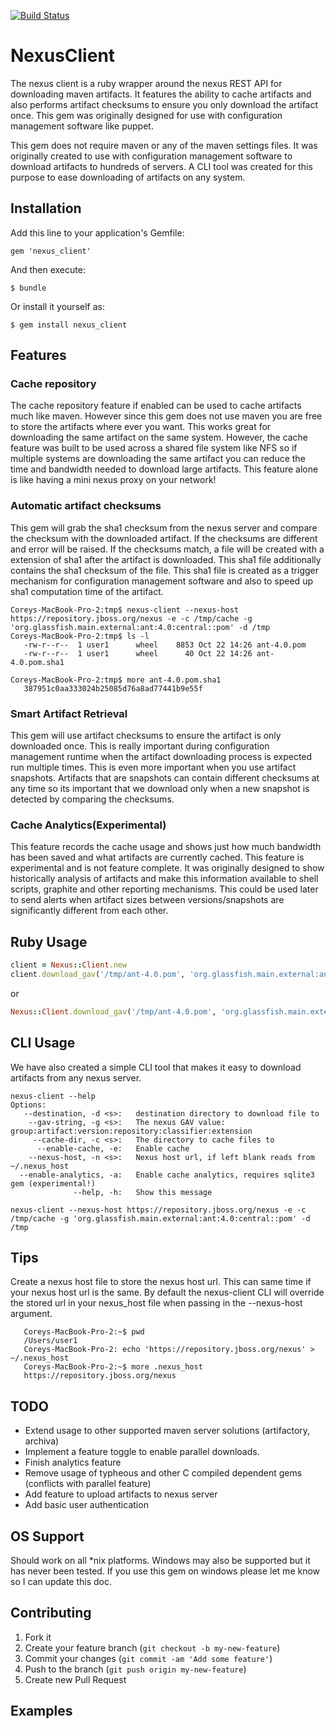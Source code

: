 [![Build Status](https://travis-ci.org/logicminds/nexus-client.svg)](https://travis-ci.org/logicminds/nexus-client)


# NexusClient
The nexus client is a ruby wrapper around the nexus REST API for downloading maven artifacts.
It features the ability to cache artifacts and also performs artifact checksums to ensure you only
download the artifact once.  This gem was originally designed for use with configuration management software like puppet.

This gem does not require maven or any of the maven settings files.  It was originally created to use with 
configuration management software to download artifacts to hundreds of servers.  A CLI tool was created for this purpose
to ease downloading of artifacts on any system.

## Installation

Add this line to your application's Gemfile:

    gem 'nexus_client'

And then execute:

    $ bundle

Or install it yourself as:

    $ gem install nexus_client

## Features
### Cache repository  
The cache repository feature if enabled can be used to cache artifacts much like maven.  However since this
gem does not use maven you are free to store the artifacts where ever you want. This works great for downloading the same
artifact on the same system.  However, the cache feature was built to be used across a shared file system like NFS
so if multiple systems are downloading the same artifact you can reduce the time and bandwidth needed to download large
artifacts.  This feature alone is like having a mini nexus proxy on your network!

### Automatic artifact checksums 
This gem will grab the sha1 checksum from the nexus server and compare the checksum 
with the downloaded artifact.  If the checksums are different and error will be raised.  If the checksums match, a file
will be created with a extension of sha1 after the artifact is downloaded.  This sha1 file additionally contains the sha1 checksum of the file.
This sha1 file is created as a trigger mechanism for configuration management software and also to speed up sha1 computation time of the artifact.
```shell
Coreys-MacBook-Pro-2:tmp$ nexus-client --nexus-host https://repository.jboss.org/nexus -e -c /tmp/cache -g 'org.glassfish.main.external:ant:4.0:central::pom' -d /tmp
Coreys-MacBook-Pro-2:tmp$ ls -l
   -rw-r--r--  1 user1      wheel    8853 Oct 22 14:26 ant-4.0.pom
   -rw-r--r--  1 user1      wheel      40 Oct 22 14:26 ant-4.0.pom.sha1
   
Coreys-MacBook-Pro-2:tmp$ more ant-4.0.pom.sha1
   387951c0aa333024b25085d76a8ad77441b9e55f
```

### Smart Artifact Retrieval 
This gem will use artifact checksums to ensure the artifact is only downloaded once.  This
is really important during configuration management runtime when the artifact downloading process is expected run multiple times.
This is even more important when you use artifact snapshots.  Artifacts that are snapshots can contain different checksums
at any time so its important that we download only when a new snapshot is detected by comparing the checksums.

### Cache Analytics(Experimental) 
This feature records the cache usage and shows just how much bandwidth has been saved and what
artifacts are currently cached.  This feature is experimental and is not feature complete.  It was originally designed
to show historically analysis of artifacts and make this information available to shell scripts, graphite and other reporting mechanisms.
This could be used later to send alerts when artifact sizes between versions/snapshots are significantly different from each other.


## Ruby Usage

```ruby
client = Nexus::Client.new
client.download_gav('/tmp/ant-4.0.pom', 'org.glassfish.main.external:ant:4.0:central::pom')
```
or

```ruby
Nexus::Client.download_gav('/tmp/ant-4.0.pom', 'org.glassfish.main.external:ant:4.0:central::pom')
```

## CLI Usage
We have also created a simple CLI tool that makes it easy to download artifacts from any nexus server.

```shell
nexus-client --help
Options:
   --destination, -d <s>:   destination directory to download file to
    --gav-string, -g <s>:   The nexus GAV value: group:artifact:version:repository:classifier:extension
     --cache-dir, -c <s>:   The directory to cache files to
      --enable-cache, -e:   Enable cache
    --nexus-host, -n <s>:   Nexus host url, if left blank reads from ~/.nexus_host
  --enable-analytics, -a:   Enable cache analytics, requires sqlite3 gem (experimental!)
              --help, -h:   Show this message
              
nexus-client --nexus-host https://repository.jboss.org/nexus -e -c /tmp/cache -g 'org.glassfish.main.external:ant:4.0:central::pom' -d /tmp
```

## Tips

Create a nexus host file to store the nexus host url.  This can same time if your nexus host url is the same.  By default
the nexus-client CLI will override the stored url in your nexus_host file when passing in the --nexus-host argument.

```shell
   Coreys-MacBook-Pro-2:~$ pwd
   /Users/user1
   Coreys-MacBook-Pro-2: echo 'https://repository.jboss.org/nexus' > ~/.nexus_host
   Coreys-MacBook-Pro-2:~$ more .nexus_host
   https://repository.jboss.org/nexus
```
## TODO
* Extend usage to other supported maven server solutions (artifactory, archiva)
* Implement a feature toggle to enable parallel downloads.
* Finish analytics feature
* Remove usage of typheous and other C compiled dependent gems  (conflicts with parallel feature)
* Add feature to upload artifacts to nexus server
* Add basic user authentication


## OS Support
Should work on all *nix platforms.  Windows may also be supported but it has never been tested.
If you use this gem on windows please let me know so I can update this doc.

## Contributing

1. Fork it
2. Create your feature branch (`git checkout -b my-new-feature`)
3. Commit your changes (`git commit -am 'Add some feature'`)
4. Push to the branch (`git push origin my-new-feature`)
5. Create new Pull Request


## Examples



